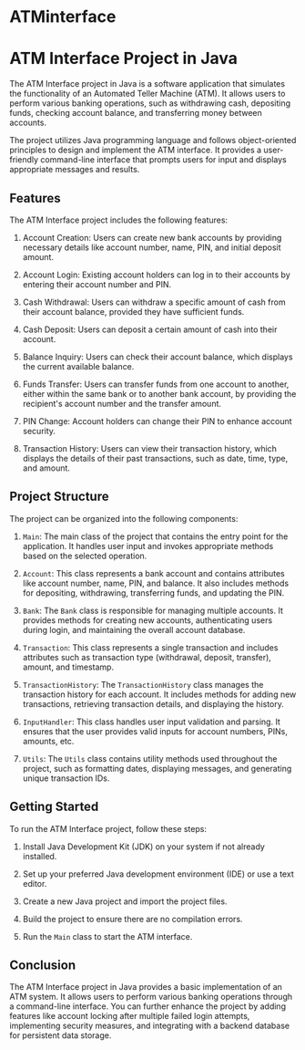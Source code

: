 # ATMinterface
# ATM Interface Project in Java

The ATM Interface project in Java is a software application that simulates the functionality of an Automated Teller Machine (ATM). It allows users to perform various banking operations, such as withdrawing cash, depositing funds, checking account balance, and transferring money between accounts.

The project utilizes Java programming language and follows object-oriented principles to design and implement the ATM interface. It provides a user-friendly command-line interface that prompts users for input and displays appropriate messages and results.

## Features

The ATM Interface project includes the following features:

1. Account Creation: Users can create new bank accounts by providing necessary details like account number, name, PIN, and initial deposit amount.

2. Account Login: Existing account holders can log in to their accounts by entering their account number and PIN.

3. Cash Withdrawal: Users can withdraw a specific amount of cash from their account balance, provided they have sufficient funds.

4. Cash Deposit: Users can deposit a certain amount of cash into their account.

5. Balance Inquiry: Users can check their account balance, which displays the current available balance.

6. Funds Transfer: Users can transfer funds from one account to another, either within the same bank or to another bank account, by providing the recipient's account number and the transfer amount.

7. PIN Change: Account holders can change their PIN to enhance account security.

8. Transaction History: Users can view their transaction history, which displays the details of their past transactions, such as date, time, type, and amount.

## Project Structure

The project can be organized into the following components:

1. `Main`: The main class of the project that contains the entry point for the application. It handles user input and invokes appropriate methods based on the selected operation.

2. `Account`: This class represents a bank account and contains attributes like account number, name, PIN, and balance. It also includes methods for depositing, withdrawing, transferring funds, and updating the PIN.

3. `Bank`: The `Bank` class is responsible for managing multiple accounts. It provides methods for creating new accounts, authenticating users during login, and maintaining the overall account database.

4. `Transaction`: This class represents a single transaction and includes attributes such as transaction type (withdrawal, deposit, transfer), amount, and timestamp.

5. `TransactionHistory`: The `TransactionHistory` class manages the transaction history for each account. It includes methods for adding new transactions, retrieving transaction details, and displaying the history.

6. `InputHandler`: This class handles user input validation and parsing. It ensures that the user provides valid inputs for account numbers, PINs, amounts, etc.

7. `Utils`: The `Utils` class contains utility methods used throughout the project, such as formatting dates, displaying messages, and generating unique transaction IDs.

## Getting Started

To run the ATM Interface project, follow these steps:

1. Install Java Development Kit (JDK) on your system if not already installed.

2. Set up your preferred Java development environment (IDE) or use a text editor.

3. Create a new Java project and import the project files.

4. Build the project to ensure there are no compilation errors.

5. Run the `Main` class to start the ATM interface.

## Conclusion

The ATM Interface project in Java provides a basic implementation of an ATM system. It allows users to perform various banking operations through a command-line interface. You can further enhance the project by adding features like account locking after multiple failed login attempts, implementing security measures, and integrating with a backend database for persistent data storage.
